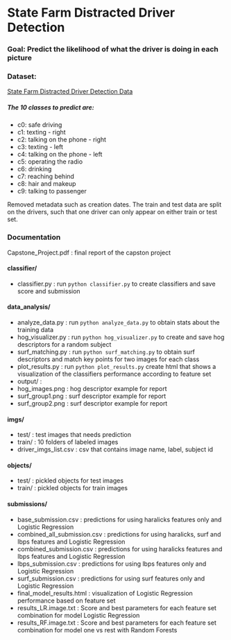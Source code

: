 # State Farm Distracted Driver Detection

### Goal: Predict the likelihood of what the driver is doing in each picture

### Dataset:
<a href= "https://www.kaggle.com/c/state-farm-distracted-driver-detection/data">State Farm Distracted Driver Detection Data</a>

##### The 10 classes to predict are:
  * c0: safe driving
  * c1: texting - right
  * c2: talking on the phone - right
  * c3: texting - left
  * c4: talking on the phone - left
  * c5: operating the radio
  * c6: drinking
  * c7: reaching behind
  * c8: hair and makeup
  * c9: talking to passenger

Removed metadata such as creation dates. The train and test data are split on the drivers, such that one driver can only appear on either train or test set. 

### Documentation
Capstone_Project.pdf : final report of the capston project
#### classifier/
  * classifier.py : run ``python classifier.py`` to create classifiers and save score and submission

#### data_analysis/
  * analyze_data.py : run ``python analyze_data.py`` to obtain stats about the training data
  * hog_visualizer.py : run ``python hog_visualizer.py`` to create and save hog descriptors for a random subject
  * surf_matching.py : run ``python surf_matching.py`` to obtain surf descriptors and match key points for two images for each class
  * plot_results.py : run ``python plot_results.py`` create html that shows a visualization of the classifiers performance according to feature set
  * output/ : 
   * hog_images.png : hog descriptor example for report
   * surf_group1.png : surf descriptor example for report 
   * surf_group2.png : surf descriptor example for report 
  
#### imgs/
  * test/ : test images that needs prediction
  * train/ : 10 folders of labeled images
  * driver_imgs_list.csv : csv that contains image name, label, subject id

#### objects/
  * test/ : pickled objects for test images
  * train/ : pickled objects for train images

#### submissions/
  * base_submission.csv : predictions for using haralicks features only and Logistic Regression
  * combined_all_submission.csv : predictions for using haralicks, surf and lbps features and Logistic Regression
  * combined_submission.csv : predictions for using haralicks features and lbps features and Logistic Regression
  * lbps_submission.csv : predictions for using lbps features only and Logistic Regression
  * surf_submission.csv : predictions for using surf features only and Logistic Regression
  * final_model_results.html : visualization of Logistic Regression performance based on feature set
  * results_LR.image.txt : Score and best parameters for each feature set combination for model Logistic Regression
  * results_RF.image.txt : Score and best parameters for each feature set combination for model one vs rest with Random Forests
 

